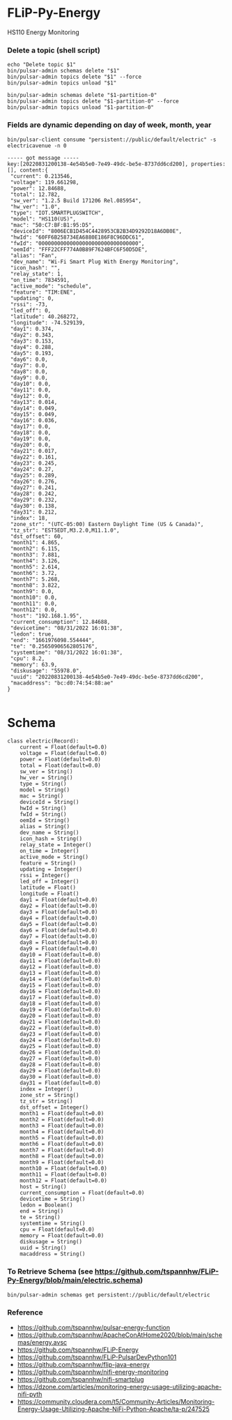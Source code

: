 # FLiP-Py-Energy
HS110 Energy Monitoring


### Delete a topic (shell script)

````
echo "Delete topic $1"
bin/pulsar-admin schemas delete "$1"
bin/pulsar-admin topics delete "$1" --force
bin/pulsar-admin topics unload "$1"

bin/pulsar-admin schemas delete "$1-partition-0"
bin/pulsar-admin topics delete "$1-partition-0" --force
bin/pulsar-admin topics unload "$1-partition-0"
````

### Fields are dynamic depending on day of week, month, year

````
bin/pulsar-client consume "persistent://public/default/electric" -s electricavenue -n 0

----- got message -----
key:[20220831200138-4e54b5e0-7e49-49dc-be5e-8737dd6cd200], properties:[], content:{
 "current": 0.213546,
 "voltage": 119.661298,
 "power": 12.84688,
 "total": 12.782,
 "sw_ver": "1.2.5 Build 171206 Rel.085954",
 "hw_ver": "1.0",
 "type": "IOT.SMARTPLUGSWITCH",
 "model": "HS110(US)",
 "mac": "50:C7:BF:B1:95:D5",
 "deviceId": "8006ECB1D454C4428953CB2B34D9292D18A6DB0E",
 "hwId": "60FF6B258734EA6880E186F8C96DDC61",
 "fwId": "00000000000000000000000000000000",
 "oemId": "FFF22CFF774A0B89F7624BFC6F50D5DE",
 "alias": "Fan",
 "dev_name": "Wi-Fi Smart Plug With Energy Monitoring",
 "icon_hash": "",
 "relay_state": 1,
 "on_time": 7834591,
 "active_mode": "schedule",
 "feature": "TIM:ENE",
 "updating": 0,
 "rssi": -73,
 "led_off": 0,
 "latitude": 40.268272,
 "longitude": -74.529139,
 "day1": 0.374,
 "day2": 0.343,
 "day3": 0.153,
 "day4": 0.288,
 "day5": 0.193,
 "day6": 0.0,
 "day7": 0.0,
 "day8": 0.0,
 "day9": 0.0,
 "day10": 0.0,
 "day11": 0.0,
 "day12": 0.0,
 "day13": 0.014,
 "day14": 0.049,
 "day15": 0.049,
 "day16": 0.036,
 "day17": 0.0,
 "day18": 0.0,
 "day19": 0.0,
 "day20": 0.0,
 "day21": 0.017,
 "day22": 0.161,
 "day23": 0.245,
 "day24": 0.27,
 "day25": 0.289,
 "day26": 0.276,
 "day27": 0.241,
 "day28": 0.242,
 "day29": 0.232,
 "day30": 0.138,
 "day31": 0.212,
 "index": 18,
 "zone_str": "(UTC-05:00) Eastern Daylight Time (US & Canada)",
 "tz_str": "EST5EDT,M3.2.0,M11.1.0",
 "dst_offset": 60,
 "month1": 4.865,
 "month2": 6.115,
 "month3": 7.881,
 "month4": 3.126,
 "month5": 2.614,
 "month6": 3.72,
 "month7": 5.268,
 "month8": 3.822,
 "month9": 0.0,
 "month10": 0.0,
 "month11": 0.0,
 "month12": 0.0,
 "host": "192.168.1.95",
 "current_consumption": 12.84688,
 "devicetime": "08/31/2022 16:01:38",
 "ledon": true,
 "end": "1661976098.554444",
 "te": "0.25650906562805176",
 "systemtime": "08/31/2022 16:01:38",
 "cpu": 8.2,
 "memory": 63.9,
 "diskusage": "55978.0",
 "uuid": "20220831200138-4e54b5e0-7e49-49dc-be5e-8737dd6cd200",
 "macaddress": "bc:d0:74:54:88:ae"
}


````

# Schema 

````
class electric(Record):
    current = Float(default=0.0)
    voltage = Float(default=0.0)
    power = Float(default=0.0)
    total = Float(default=0.0)
    sw_ver = String()
    hw_ver = String()
    type = String()
    model = String()
    mac = String()
    deviceId = String()
    hwId = String()
    fwId = String()
    oemId = String()
    alias = String()
    dev_name = String()
    icon_hash = String()
    relay_state = Integer()
    on_time = Integer()
    active_mode = String()
    feature = String()
    updating = Integer()
    rssi = Integer()
    led_off = Integer()
    latitude = Float()
    longitude = Float()
    day1 = Float(default=0.0)
    day2 = Float(default=0.0)
    day3 = Float(default=0.0)
    day4 = Float(default=0.0)
    day5 = Float(default=0.0)
    day6 = Float(default=0.0)
    day7 = Float(default=0.0)
    day8 = Float(default=0.0)
    day9 = Float(default=0.0)
    day10 = Float(default=0.0)
    day11 = Float(default=0.0)
    day12 = Float(default=0.0)
    day13 = Float(default=0.0)
    day14 = Float(default=0.0)
    day15 = Float(default=0.0)
    day16 = Float(default=0.0)
    day17 = Float(default=0.0)
    day18 = Float(default=0.0)
    day19 = Float(default=0.0)
    day20 = Float(default=0.0)
    day21 = Float(default=0.0)
    day22 = Float(default=0.0)
    day23 = Float(default=0.0)
    day24 = Float(default=0.0)
    day25 = Float(default=0.0)
    day26 = Float(default=0.0)
    day27 = Float(default=0.0)
    day28 = Float(default=0.0)
    day29 = Float(default=0.0)
    day30 = Float(default=0.0)
    day31 = Float(default=0.0)
    index = Integer()
    zone_str = String()
    tz_str = String()
    dst_offset = Integer()
    month1 = Float(default=0.0)
    month2 = Float(default=0.0)
    month3 = Float(default=0.0)
    month4 = Float(default=0.0)
    month5 = Float(default=0.0)
    month6 = Float(default=0.0)
    month7 = Float(default=0.0)
    month8 = Float(default=0.0)
    month9 = Float(default=0.0)
    month10 = Float(default=0.0)
    month11 = Float(default=0.0)
    month12 = Float(default=0.0)
    host = String()
    current_consumption = Float(default=0.0)
    devicetime = String()
    ledon = Boolean()
    end = String()
    te = String()
    systemtime = String()
    cpu = Float(default=0.0)
    memory = Float(default=0.0)
    diskusage = String()
    uuid = String()
    macaddress = String()
````

### To Retrieve Schema (see https://github.com/tspannhw/FLiP-Py-Energy/blob/main/electric.schema)

````
bin/pulsar-admin schemas get persistent://public/default/electric

````

### Reference

* https://github.com/tspannhw/pulsar-energy-function
* https://github.com/tspannhw/ApacheConAtHome2020/blob/main/schemas/energy.avsc
* https://github.com/tspannhw/FLiP-Energy
* https://github.com/tspannhw/FLiP-PulsarDevPython101
* https://github.com/tspannhw/flip-java-energy
* https://github.com/tspannhw/nifi-energy-monitoring
* https://github.com/tspannhw/nifi-smartplug
* https://dzone.com/articles/monitoring-energy-usage-utilizing-apache-nifi-pyth
* https://community.cloudera.com/t5/Community-Articles/Monitoring-Energy-Usage-Utilizing-Apache-NiFi-Python-Apache/ta-p/247525
